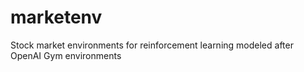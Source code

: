# marketenv
Stock market environments for reinforcement learning modeled after OpenAI Gym environments
